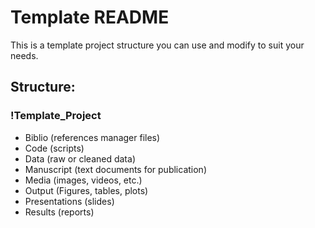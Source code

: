 # Template README

This is a template project structure you can use and modify to suit your needs.

## Structure:

### !Template_Project
- Biblio (references manager files)
- Code (scripts)
- Data (raw or cleaned data)
- Manuscript (text documents for publication)
- Media (images, videos, etc.)
- Output (Figures, tables, plots)
- Presentations (slides)
- Results (reports)
